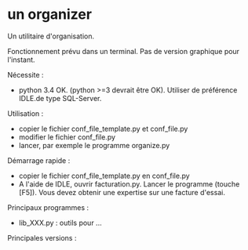 # un organizer

Un utilitaire d'organisation.

Fonctionnement prévu dans un terminal.
Pas de version graphique pour l'instant.


Nécessite :
  - python 3.4 OK. (python >=3 devrait être OK). Utiliser de préférence IDLE.de type SQL-Server. 

Utilisation : 
  - copier le fichier conf_file_template.py et conf_file.py
  - modifier le fichier conf_file.py
  - lancer, par exemple le programme organize.py
  
Démarrage rapide : 
  - copier le fichier conf_file_template.py en conf_file.py
  - A l'aide de IDLE, ouvrir facturation.py. Lancer le programme (touche [F5]). Vous devez obtenir une 
  expertise sur une facture d'essai. 
  
Principaux programmes : 

  - lib_XXX.py : outils pour ...

Principales versions :

